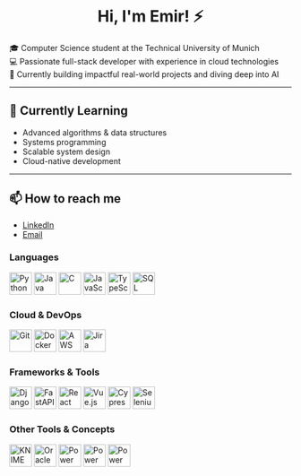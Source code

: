 <h1 align="center">Hi, I'm Emir! ⚡️</h1>

🎓 Computer Science student at the Technical University of Munich  
💻 Passionate full-stack developer with experience in cloud technologies  
🚀 Currently building impactful real-world projects and diving deep into AI  

---

## 🌱 Currently Learning

- Advanced algorithms & data structures  
- Systems programming 
- Scalable system design  
- Cloud-native development

---

## 📫 How to reach me

- [LinkedIn](https://www.linkedin.com/in/emir-a-344034236/)
- [Email](mailto:emir.abdybekov@mail.ru)

### Languages
<p>
  <img src="https://cdn.jsdelivr.net/gh/devicons/devicon/icons/python/python-original.svg" alt="Python" width="40" height="40"/>
  <img src="https://cdn.jsdelivr.net/gh/devicons/devicon/icons/java/java-original.svg" alt="Java" width="40" height="40"/>
  <img src="https://cdn.jsdelivr.net/gh/devicons/devicon/icons/c/c-original.svg" alt="C" width="40" height="40"/>
  <img src="https://cdn.jsdelivr.net/gh/devicons/devicon/icons/javascript/javascript-original.svg" alt="JavaScript" width="40" height="40"/>
  <img src="https://cdn.jsdelivr.net/gh/devicons/devicon/icons/typescript/typescript-original.svg" alt="TypeScript" width="40" height="40"/>
  <img src="https://cdn.jsdelivr.net/gh/devicons/devicon/icons/mysql/mysql-original.svg" alt="SQL" width="40" height="40"/>
</p>

### Cloud & DevOps
<p>
  <img src="https://cdn.jsdelivr.net/gh/devicons/devicon/icons/git/git-original.svg" alt="Git" width="40" height="40"/>
  <img src="https://cdn.jsdelivr.net/gh/devicons/devicon/icons/docker/docker-original.svg" alt="Docker" width="40" height="40"/>
  <img src="https://cdn.jsdelivr.net/gh/devicons/devicon/icons/amazonwebservices/amazonwebservices-original.svg" alt="AWS" width="40" height="40"/>
  <img src="https://cdn.jsdelivr.net/gh/devicons/devicon/icons/jira/jira-original.svg" alt="Jira" width="40" height="40"/>
</p>

### Frameworks & Tools
<p>
  <img src="https://cdn.jsdelivr.net/gh/devicons/devicon/icons/django/django-plain.svg" alt="Django" width="40" height="40"/>
  <img src="https://fastapi.tiangolo.com/img/logo-margin/logo-teal.png" alt="FastAPI" width="40" height="40"/>
  <img src="https://cdn.jsdelivr.net/gh/devicons/devicon/icons/react/react-original.svg" alt="React" width="40" height="40"/>
  <img src="https://cdn.jsdelivr.net/gh/devicons/devicon/icons/vuejs/vuejs-original.svg" alt="Vue.js" width="40" height="40"/>
  <img src="https://cdn.jsdelivr.net/gh/devicons/devicon/icons/cypress/cypress-plain.svg" alt="Cypress" width="40" height="40"/>
  <img src="https://cdn.jsdelivr.net/gh/devicons/devicon/icons/selenium/selenium-original.svg" alt="Selenium" width="40" height="40"/>
</p>

### Other Tools & Concepts
<p>
  <img src="https://cdn.worldvectorlogo.com/logos/knime-logo.svg" alt="KNIME" width="40" height="40"/>
  <img src="https://upload.wikimedia.org/wikipedia/commons/4/43/Oracle_Apex_Logo.png" alt="Oracle APEX" width="40" height="40"/>
  <img src="https://upload.wikimedia.org/wikipedia/commons/1/17/Microsoft_PowerApps_Logo.svg" alt="Power Apps" width="40" height="40"/>
  <img src="https://upload.wikimedia.org/wikipedia/commons/2/2d/Microsoft_Power_Automate_Logo.svg" alt="Power Automate" width="40" height="40"/>
  <img src="https://upload.wikimedia.org/wikipedia/commons/6/69/Microsoft_Power_BI_Logo.svg" alt="Power BI" width="40" height="40"/>
</p>
